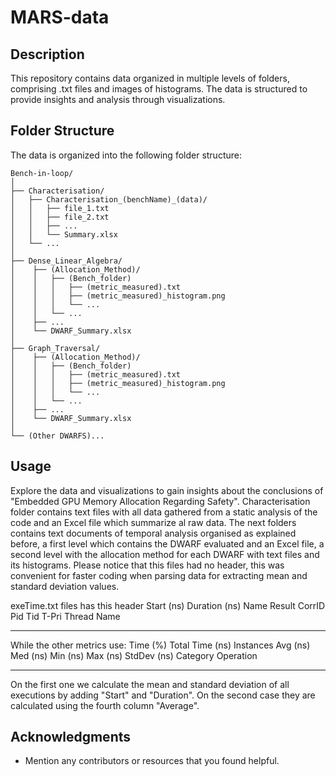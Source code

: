# MARS-data

## Description

This repository contains data organized in multiple levels of folders, comprising .txt files and images of histograms. The data is structured to provide insights and analysis through visualizations.

## Folder Structure

The data is organized into the following folder structure:

```
Bench-in-loop/
│
├── Characterisation/
│   ├── Characterisation_(benchName)_(data)/
│   │   ├── file_1.txt
│   │   ├── file_2.txt
│   │   ├── ...
│   │   └── Summary.xlsx
│   └── ...
│
├── Dense_Linear_Algebra/
│    ├── (Allocation_Method)/
│    │   ├── (Bench_folder)
│    │   │   ├── (metric_measured).txt
│    │   │   ├── (metric_measured)_histogram.png
│    │   │   └── ...
│    │   └── ...
│    ├── ...
│    └── DWARF_Summary.xlsx
│
├── Graph_Traversal/
│    ├── (Allocation_Method)/
│    │   ├── (Bench_folder)
│    │   │   ├── (metric_measured).txt
│    │   │   ├── (metric_measured)_histogram.png
│    │   │   └── ...
│    │   └── ...
│    ├── ...
│    └── DWARF_Summary.xlsx
│   
└── (Other DWARFS)...
```

## Usage

Explore the data and visualizations to gain insights about the conclusions of "Embedded GPU Memory Allocation Regarding Safety".
Characterisation folder contains text files with all data gathered from a static analysis of the code and an Excel file which summarize al raw data.
The next folders contains text documents of temporal analysis organised as explained before, a first level which contains the DWARF evaluated and an Excel file, a second level with the allocation method for each DWARF with text files and its histograms. Please notice that this files had no header, this was convenient for faster coding when parsing data for extracting mean and standard deviation values.

exeTime.txt files has this header
 Start (ns)  Duration (ns)        Name        Result  CorrID   Pid     Tid    T-Pri  Thread Name
 ----------  -------------  ----------------  ------  ------  ------  ------  -----  -----------

 While the other metrics use:
Time (%)  Total Time (ns)  Instances   Avg (ns)     Med (ns)    Min (ns)   Max (ns)   StdDev (ns)   Category                            Operation                        
 --------  ---------------  ---------  -----------  -----------  ---------  ---------  -----------  -----------  ---------------------------------------------------------

On the first one we calculate the mean and standard deviation of all executions by adding "Start" and "Duration".
On the second case they are calculated using the fourth column "Average".


## Acknowledgments

- Mention any contributors or resources that you found helpful.


